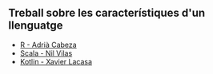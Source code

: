 ## Treball sobre les característiques d'un llenguatge

- [R - Adrià Cabeza](https://github.com/adriacabeza/LP-R)
- [Scala - Nil Vilas](https://github.com/NIL6NIL6/LP-Scala)
- [Kotlin - Xavier Lacasa](https://github.com/xlacasa/LP_Kotlin)
